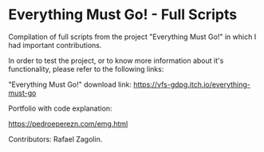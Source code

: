 # Everything Must Go! - Full Scripts 

Compilation of full scripts from the project "Everything Must Go!" in which I had important contributions. 

In order to test the project, or to know more information about it's functionality, please refer to the following links:

"Everything Must Go!" download link:
https://vfs-gdpg.itch.io/everything-must-go

Portfolio with code explanation:

https://pedroeperezn.com/emg.html

Contributors: Rafael Zagolin.
